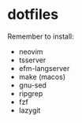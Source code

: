 # dotfiles
Remember to install:
- neovim
- tsserver
- efm-langserver
- make (macos)
- gnu-sed
- ripgrep
- fzf
- lazygit
